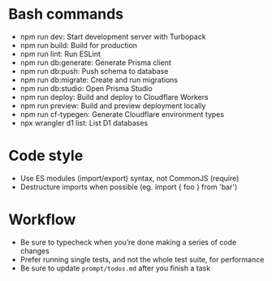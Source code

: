 # Bash commands
- npm run dev: Start development server with Turbopack
- npm run build: Build for production
- npm run lint: Run ESLint
- npm run db:generate: Generate Prisma client
- npm run db:push: Push schema to database
- npm run db:migrate: Create and run migrations
- npm run db:studio: Open Prisma Studio
- npm run deploy: Build and deploy to Cloudflare Workers
- npm run preview: Build and preview deployment locally
- npm run cf-typegen: Generate Cloudflare environment types
- npx wrangler d1 list: List D1 databases

# Code style
- Use ES modules (import/export) syntax, not CommonJS (require)
- Destructure imports when possible (eg. import { foo } from 'bar')

# Workflow
- Be sure to typecheck when you’re done making a series of code changes
- Prefer running single tests, and not the whole test suite, for performance
- Be sure to update `prompt/todos.md` after you finish a task